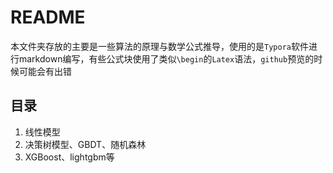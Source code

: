 # README

本文件夹存放的主要是一些算法的原理与数学公式推导，使用的是`Typora`软件进行markdown编写，有些公式块使用了类似`\begin`的`Latex`语法，`github`预览的时候可能会有出错


## 目录

1. 线性模型
2. 决策树模型、GBDT、随机森林
3. XGBoost、lightgbm等
